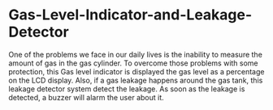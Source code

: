 # Gas-Level-Indicator-and-Leakage-Detector

One of the problems we face in our daily lives is the inability to measure the amount of gas in the 
gas cylinder. To overcome those problems with some protection, this Gas level indicator is 
displayed the gas level as a percentage on the LCD display. Also, if a gas leakage happens around 
the gas tank, this leakage detector system detect the leakage. As soon as the leakage is detected, 
a buzzer will alarm the user about it.
